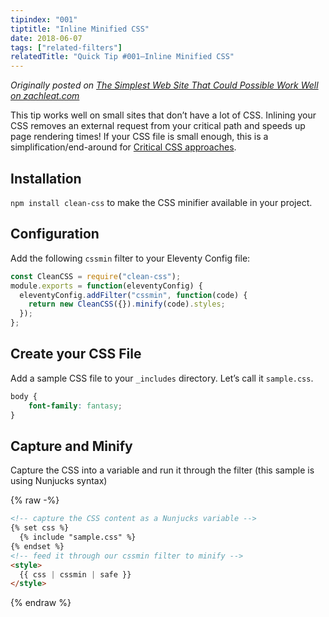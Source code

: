 ```yaml
---
tipindex: "001"
tiptitle: "Inline Minified CSS"
date: 2018-06-07
tags: ["related-filters"]
relatedTitle: "Quick Tip #001—Inline Minified CSS"
---
```


_Originally posted on [The Simplest Web Site That Could Possible Work Well on zachleat.com](https://www.zachleat.com/web/that-could-possibly-work/)_

This tip works well on small sites that don’t have a lot of CSS. Inlining your CSS removes an external request from your critical path and speeds up page rendering times! If your CSS file is small enough, this is a simplification/end-around for [Critical CSS approaches](https://www.smashingmagazine.com/2015/08/understanding-critical-css/).

## Installation

`npm install clean-css` to make the CSS minifier available in your project.

## Configuration

Add the following `cssmin` filter to your Eleventy Config file:

```js
const CleanCSS = require("clean-css");
module.exports = function(eleventyConfig) {
  eleventyConfig.addFilter("cssmin", function(code) {
    return new CleanCSS({}).minify(code).styles;
  });
};
```

## Create your CSS File

Add a sample CSS file to your `_includes` directory. Let’s call it `sample.css`.

```css
body {
    font-family: fantasy;
}
```

## Capture and Minify

Capture the CSS into a variable and run it through the filter (this sample is using Nunjucks syntax)

{% raw -%}
```html
<!-- capture the CSS content as a Nunjucks variable -->
{% set css %}
  {% include "sample.css" %}
{% endset %}
<!-- feed it through our cssmin filter to minify -->
<style>
  {{ css | cssmin | safe }}
</style>
```
{% endraw %}
